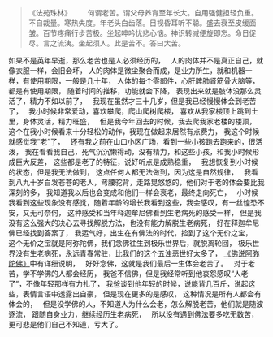 > 《法苑珠林》
> 　　何谓老苦。谓父母养育至年长大。自用强健担轻负重。不自裁量。寒热失度。年老头白齿落。目视昏耳听不聪。盛去衰至皮缓面皱。百节疼痛行步苦极。坐起呻吟忧悲心恼。神识转减便旋即忘。命日促尽。言之流洟。坐起须人。此是苦不。答曰大苦。  

如果不是英年早逝，那么老苦也是人必须经历的，
&nbsp;
人的肉体并不是真正自己，就像衣服一样，会旧会坏，
人的肉体是微尘聚合而成，是业力所生，就和机器一样，有使用期限，一般是几十年，
人体的每个零部件，心肝脾肺肾筋骨大脑等，都是有使用期限，
随着时间的推移，功能就会下降，
表现出来就是肢体没那么灵活了，精力不如以前了，
&nbsp;
我现在虽然才三十几岁，但是我已经慢慢体会到老苦了，
&nbsp;
我小时候非常爱动，喜欢攀爬，爬山爬树爬楼，
喜欢从我家楼顶上跳到土里，身体灵活，精力旺盛，
&nbsp;
但是我今年回去的时候，我去爬我家老楼的楼顶，
这个在我小时候看来十分轻松的动作，我现在做起来居然有点费力，
我这个时候就感觉我“老”了，
&nbsp;
还有我之前在山口小区广场，看到一些小孩跑去跑来的，很活泼，
我在看看我自己，死气沉沉懒得动，没有精力，和这些小孩，和我小时候形成巨大反差，
这些都是老了的特征，说好听点是成熟稳重，
&nbsp;
我想恢复到小时候的状态，但是我无法做到，
这点任何人都无法做到，因为这是自然规律，
&nbsp;
我看到八九十岁白发苍苍的老人，弯腰驼背，走路晃悠悠的，他们对于老的体会要比我深刻的多，
我知道我以后也会变成和他们一样会衰老，最终走向死亡，
&nbsp;
小时候我看到这些现象没有感觉，随着年龄的增长我看到这些，我会感叹，有一丝惶恐不安，又无可奈何，
这种感受和当年释迦牟尼佛看到生老病死的感受一样，
但是我没有这么强大的决心去寻找解脱方法，也没有能力解脱生老病死，
好在释迦牟尼佛已经找到答案了，
我运气好，出生在有佛法的时代，捡到了这个无价之宝，
&nbsp;
这个无价之宝就是阿弥陀佛，我们念佛往生到极乐世界后，就脱离轮回，
极乐世界没有生老病死，永远青春常驻，比我们的这个五浊恶世好太多了，
[《佛说阿弥陀佛》](https://www.kancloud.cn/luojiangtao/foshuoemituofo)中有详细说明，
&nbsp;
好好念佛，这就是我们最后一生体会老苦了。
&nbsp;
对于老苦，学不学佛的人都会经历，
我爸不信佛，但是我经常听到他哀怨感叹“人老了”，不像年轻那样有力扎了，
我爸谈到他年轻的时候，说能背几百斤，说起这些，表情言语中透露出自豪，
但是现在更多的是感叹，
这种情况是所有人都会有体会的，
&nbsp;
但是没学佛的人，不知道人为什么会老，怎么解脱老苦，他们就是随波逐流，
跟随自身业力，继续经历生老病死，
&nbsp;
所以没有遇到佛法要多吃无数苦，更可悲是他们自己不知道，亏大了。

